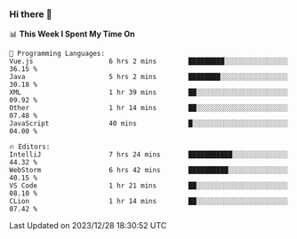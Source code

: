 ### Hi there 👋

<!--
**asdf12303116/asdf12303116** is a ✨ _special_ ✨ repository because its `README.md` (this file) appears on your GitHub profile.

Here are some ideas to get you started:

- 🔭 I’m currently working on ...
- 🌱 I’m currently learning ...
- 👯 I’m looking to collaborate on ...
- 🤔 I’m looking for help with ...
- 💬 Ask me about ...
- 📫 How to reach me: ...
- 😄 Pronouns: ...
- ⚡ Fun fact: ...
-->

<!--START_SECTION:waka-->
📊 **This Week I Spent My Time On** 

```text
💬 Programming Languages: 
Vue.js                   6 hrs 2 mins        █████████░░░░░░░░░░░░░░░░   36.15 % 
Java                     5 hrs 2 mins        ████████░░░░░░░░░░░░░░░░░   30.18 % 
XML                      1 hr 39 mins        ██░░░░░░░░░░░░░░░░░░░░░░░   09.92 % 
Other                    1 hr 14 mins        ██░░░░░░░░░░░░░░░░░░░░░░░   07.48 % 
JavaScript               40 mins             █░░░░░░░░░░░░░░░░░░░░░░░░   04.00 % 

🔥 Editors: 
IntelliJ                 7 hrs 24 mins       ███████████░░░░░░░░░░░░░░   44.32 % 
WebStorm                 6 hrs 42 mins       ██████████░░░░░░░░░░░░░░░   40.15 % 
VS Code                  1 hr 21 mins        ██░░░░░░░░░░░░░░░░░░░░░░░   08.10 % 
CLion                    1 hr 14 mins        ██░░░░░░░░░░░░░░░░░░░░░░░   07.42 % 
```


 Last Updated on 2023/12/28 18:30:52 UTC
<!--END_SECTION:waka-->
